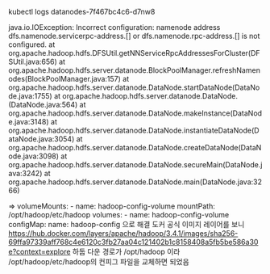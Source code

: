kubectl logs datanodes-7f467bc4c6-d7nw8

java.io.IOException: Incorrect configuration: namenode address dfs.namenode.servicerpc-address.[] or dfs.namenode.rpc-address.[] is not configured.
at org.apache.hadoop.hdfs.DFSUtil.getNNServiceRpcAddressesForCluster(DFSUtil.java:656)
at org.apache.hadoop.hdfs.server.datanode.BlockPoolManager.refreshNamenodes(BlockPoolManager.java:157)
at org.apache.hadoop.hdfs.server.datanode.DataNode.startDataNode(DataNode.java:1755)
at org.apache.hadoop.hdfs.server.datanode.DataNode.<init>(DataNode.java:564)
at org.apache.hadoop.hdfs.server.datanode.DataNode.makeInstance(DataNode.java:3148)
at org.apache.hadoop.hdfs.server.datanode.DataNode.instantiateDataNode(DataNode.java:3054)
at org.apache.hadoop.hdfs.server.datanode.DataNode.createDataNode(DataNode.java:3098)
at org.apache.hadoop.hdfs.server.datanode.DataNode.secureMain(DataNode.java:3242)
at org.apache.hadoop.hdfs.server.datanode.DataNode.main(DataNode.java:3266)

=> volumeMounts: - name: hadoop-config-volume
mountPath: /opt/hadoop/etc/hadoop
volumes: - name: hadoop-config-volume
configMap:
name: hadoop-config
으로 해결
도커 공식 이미지 레이어를 보니
https://hub.docker.com/layers/apache/hadoop/3.4.1/images/sha256-69ffa97339aff768c4e6120c3fb27aa04c121402b1c8158408a5fb5be586a30e?context=explore
하둡 다운 경로가 /opt/hadoop 이라 /opt/hadoop/etc/hadoop의 컨피그 파일을 교체하면 되었음
